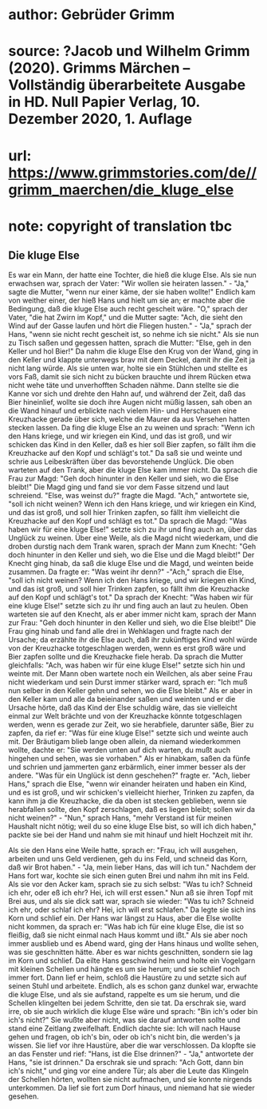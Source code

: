 # author: Gebrüder Grimm
# source: ?Jacob und Wilhelm Grimm (2020). Grimms Märchen – Vollständig überarbeitete Ausgabe in HD. Null Papier Verlag, 10. Dezember 2020, 1. Auflage
# url: https://www.grimmstories.com/de//grimm_maerchen/die_kluge_else
# note: copyright of translation tbc

## Die kluge Else 

Es war ein Mann, der hatte eine Tochter, die hieß die kluge Else. Als
sie nun erwachsen war, sprach der Vater: "Wir wollen sie heiraten
lassen." - "Ja," sagte die Mutter, "wenn nur einer käme, der sie
haben wollte!" Endlich kam von weither einer, der hieß Hans und hielt
um sie an; er machte aber die Bedingung, daß die kluge Else auch recht
gescheit wäre. "O," sprach der Vater, "die hat Zwirn im Kopf," und
die Mutter sagte: "Ach, die sieht den Wind auf der Gasse laufen und
hört die Fliegen husten." - "Ja," sprach der Hans, "wenn sie nicht
recht gescheit ist, so nehme ich sie nicht." Als sie nun zu Tisch saßen
und gegessen hatten, sprach die Mutter: "Else, geh in den Keller und
hol Bier!" Da nahm die kluge Else den Krug von der Wand, ging in den
Keller und klappte unterwegs brav mit dem Deckel, damit ihr die Zeit ja
nicht lang würde. Als sie unten war, holte sie ein Stühlchen und stellte
es vors Faß, damit sie sich nicht zu bücken brauchte und ihrem Rücken
etwa nicht wehe täte und unverhofften Schaden nähme. Dann stellte sie
die Kanne vor sich und drehte den Hahn auf, und während der Zeit, daß
das Bier hineinlief, wollte sie doch ihre Augen nicht müßig lassen, sah
oben an die Wand hinauf und erblickte nach vielem Hin- und Herschauen
eine Kreuzhacke gerade über sich, welche die Maurer da aus Versehen
hatten stecken lassen. Da fing die kluge Else an zu weinen und sprach:
"Wenn ich den Hans kriege, und wir kriegen ein Kind, und das ist groß,
und wir schicken das Kind in den Keller, daß es hier soll Bier zapfen,
so fällt ihm die Kreuzhacke auf den Kopf und schlägt's tot." Da saß
sie und weinte und schrie aus Leibeskräften über das bevorstehende
Unglück. Die oben warteten auf den Trank, aber die kluge Else kam immer
nicht. Da sprach die Frau zur Magd: "Geh doch hinunter in den Keller
und sieh, wo die Else bleibt!" Die Magd ging und fand sie vor dem Fasse
sitzend und laut schreiend. "Else, was weinst du?" fragte die Magd.
"Ach," antwortete sie, "soll ich nicht weinen? Wenn ich den Hans
kriege, und wir kriegen ein Kind, und das ist groß, und soll hier
Trinken zapfen, so fällt ihm vielleicht die Kreuzhacke auf den Kopf und
schlägt es tot." Da sprach die Magd: "Was haben wir für eine kluge
Else!" setzte sich zu ihr und fing auch an, über das Unglück zu weinen.
Über eine Weile, als die Magd nicht wiederkam, und die droben durstig
nach dem Trank waren, sprach der Mann zum Knecht: "Geh doch hinunter in
den Keller und sieh, wo die Else und die Magd bleibt!" Der Knecht ging
hinab, da saß die kluge Else und die Magd, und weinten beide zusammen.
Da fragte er: "Was weint ihr denn?" -"Ach," sprach die Else, "soll
ich nicht weinen? Wenn ich den Hans kriege, und wir kriegen ein Kind,
und das ist groß, und soll hier Trinken zapfen, so fällt ihm die
Kreuzhacke auf den Kopf und schlägt's tot." Da sprach der Knecht:
"Was haben wir für eine kluge Else!" setzte sich zu ihr und fing auch
an laut zu heulen. Oben warteten sie auf den Knecht, als er aber immer
nicht kam, sprach der Mann zur Frau: "Geh doch hinunter in den Keller
und sieh, wo die Else bleibt!" Die Frau ging hinab und fand alle drei
in Wehklagen und fragte nach der Ursache; da erzählte ihr die Else auch,
daß ihr zukünftiges Kind wohl würde von der Kreuzhacke totgeschlagen
werden, wenn es erst groß wäre und Bier zapfen sollte und die Kreuzhacke
fiele herab. Da sprach die Mutter gleichfalls: "Ach, was haben wir für
eine kluge Else!" setzte sich hin und weinte mit. Der Mann oben wartete
noch ein Weilchen, als aber seine Frau nicht wiederkam und sein Durst
immer stärker ward, sprach er: "Ich muß nun selber in den Keller gehn
und sehen, wo die Else bleibt." Als er aber in den Keller kam und alle
da beieinander saßen und weinten und er die Ursache hörte, daß das Kind
der Else schuldig wäre, das sie vielleicht einmal zur Welt brächte und
von der Kreuzhacke könnte totgeschlagen werden, wenn es gerade zur Zeit,
wo sie herabfiele, darunter säße, Bier zu zapfen, da rief er: "Was für
eine kluge Else!" setzte sich und weinte auch mit. Der Bräutigam blieb
lange oben allein, da niemand wiederkommen wollte, dachte er: "Sie
werden unten auf dich warten, du mußt auch hingehen und sehen, was sie
vorhaben." Als er hinabkam, saßen da fünfe und schrien und jammerten
ganz erbärmlich, einer immer besser als der andere. "Was für ein
Unglück ist denn geschehen?" fragte er. "Ach, lieber Hans," sprach
die Else, "wenn wir einander heiraten und haben ein Kind, und es ist
groß, und wir schicken's vielleicht hierher, Trinken zu zapfen, da kann
ihm ja die Kreuzhacke, die da oben ist stecken geblieben, wenn sie
herabfallen sollte, den Kopf zerschlagen, daß es liegen bleibt; sollen
wir da nicht weinen?" - "Nun," sprach Hans, "mehr Verstand ist für
meinen Haushalt nicht nötig; weil du so eine kluge Else bist, so will
ich dich haben," packte sie bei der Hand und nahm sie mit hinauf und
hielt Hochzeit mit ihr.

Als sie den Hans eine Weile hatte, sprach er: "Frau, ich will ausgehen,
arbeiten und uns Geld verdienen, geh du ins Feld, und schneid das Korn,
daß wir Brot haben." - "Ja, mein lieber Hans, das will ich tun."
Nachdem der Hans fort war, kochte sie sich einen guten Brei und nahm ihn
mit ins Feld. Als sie vor den Acker kam, sprach sie zu sich selbst:
"Was tu ich? Schneid ich ehr, oder eß ich ehr? Hei, ich will erst
essen." Nun aß sie ihren Topf mit Brei aus, und als sie dick satt war,
sprach sie wieder: "Was tu ich? Schneid ich ehr, oder schlaf ich ehr?
Hei, ich will erst schlafen." Da legte sie sich ins Korn und schlief
ein. Der Hans war längst zu Haus, aber die Else wollte nicht kommen, da
sprach er: "Was hab ich für eine kluge Else, die ist so fleißig, daß
sie nicht einmal nach Haus kommt und ißt." Als sie aber noch immer
ausblieb und es Abend ward, ging der Hans hinaus und wollte sehen, was
sie geschnitten hätte. Aber es war nichts geschnitten, sondern sie lag
im Korn und schlief. Da eilte Hans geschwind heim und holte ein
Vogelgarn mit kleinen Schellen und hängte es um sie herum; und sie
schlief noch immer fort. Dann lief er heim, schloß die Haustüre zu und
setzte sich auf seinen Stuhl und arbeitete. Endlich, als es schon ganz
dunkel war, erwachte die kluge Else, und als sie aufstand, rappelte es
um sie herum, und die Schellen klingelten bei jedem Schritte, den sie
tat. Da erschrak sie, ward irre, ob sie auch wirklich die kluge Else
wäre und sprach: "Bin ich's oder bin ich's nicht?" Sie wußte aber
nicht, was sie darauf antworten sollte und stand eine Zeitlang
zweifelhaft. Endlich dachte sie: Ich will nach Hause gehen und fragen,
ob ich's bin, oder ob ich's nicht bin, die werden's ja wissen. Sie
lief vor ihre Haustüre, aber die war verschlossen. Da klopfte sie an das
Fenster und rief: "Hans, ist die Else drinnen?" - "Ja," antwortete
der Hans, "sie ist drinnen." Da erschrak sie und sprach: "Ach Gott,
dann bin ich's nicht," und ging vor eine andere Tür; als aber die
Leute das Klingeln der Schellen hörten, wollten sie nicht aufmachen, und
sie konnte nirgends unterkommen. Da lief sie fort zum Dorf hinaus, und
niemand hat sie wieder gesehen.
